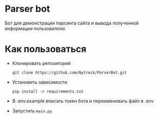 # Parser bot
Бот для демонстрации парсинга сайта и вывода полученной информации пользователю

# Как пользоваться
- Клонировать репозиторий
  ```
  git clone https://github.com/Nytrock/ParserBot.git
  ```

- Установить зависимости
  ```
  pip install -r requirements.txt
  ```

- В .env.example вписать токен бота и переименовать файл в .env

- Запустить `main.py`
